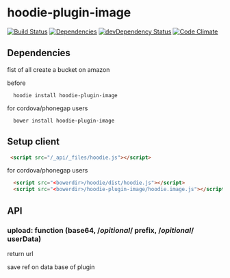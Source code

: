 hoodie-plugin-image
=======================

[![Build Status](https://travis-ci.org/greenlizard/hoodie-plugin-image.svg?branch=master)](https://travis-ci.org/greenlizard/hoodie-plugin-image) [![Dependencies](https://david-dm.org/greenlizard/hoodie-plugin-image.png)](https://david-dm.org/greenlizard/hoodie-plugin-image) [![devDependency Status](https://david-dm.org/greenlizard/hoodie-plugin-image/dev-status.svg)](https://david-dm.org/greenlizard/hoodie-plugin-image#info=devDependencies) [![Code Climate](https://codeclimate.com/github/greenlizard/hoodie-plugin-notification/badges/gpa.svg)](https://codeclimate.com/github/greenlizard/hoodie-plugin-image)

## Dependencies
fist of all create a bucket on amazon

before
```shell
  hoodie install hoodie-plugin-image
```
for cordova/phonegap users
```shell
  bower install hoodie-plugin-image
```

## Setup client
```html
 <script src="/_api/_files/hoodie.js"></script>
```
for cordova/phonegap users

```html
  <script src="<bowerdir>/hoodie/dist/hoodie.js"></script>
  <script src="<bowerdir>/hoodie-plugin-image/hoodie.image.js"></script>
```

## API
### upload: function (base64, /*opitional*/ prefix, /*opitional*/ userData)
return url

save ref on data base of plugin
